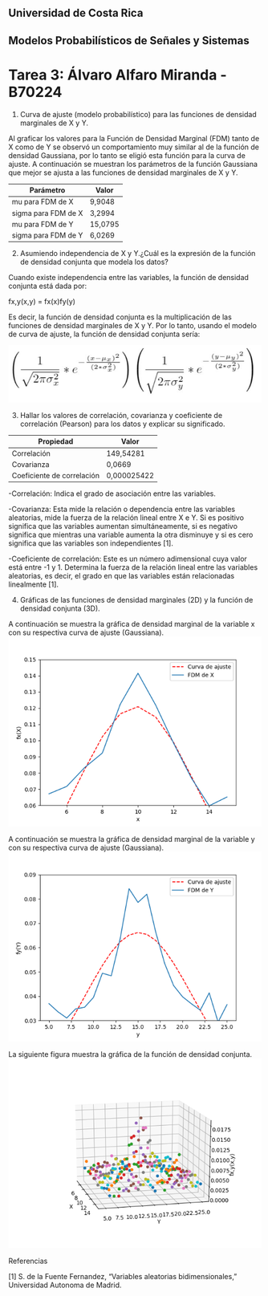 ## Universidad de Costa Rica 
## Modelos Probabilísticos de Señales y Sistemas
# Tarea 3: Álvaro Alfaro Miranda - B70224


1. Curva de ajuste (modelo probabilístico) para las funciones de densidad marginales de X y Y.

Al graficar los valores para la Función de Densidad Marginal (FDM) tanto de X como de Y se observó un comportamiento muy similar al de la función de densidad Gaussiana, por lo tanto se eligió esta función para la curva de ajuste. A continuación se muestran los parámetros de la función Gaussiana que mejor se ajusta a las funciones de densidad marginales de X y Y.

| Parámetro | Valor |
| ------ | ---- |
| mu para FDM de X  | 9,9048     |
| sigma para FDM de X | 3,2994 |
| mu para FDM de Y  | 15,0795     |
| sigma para FDM de Y | 6,0269  |

2. Asumiendo independencia de X y Y.¿Cuál es la expresión de la función de densidad conjunta que modela los datos?

Cuando existe independencia entre las variables, la función de densidad conjunta está dada por:

fx,y(x,y) = fx(x)fy(y)

Es decir, la función de densidad conjunta es la multiplicación de las funciones de densidad marginales de X y Y.
Por lo tanto, usando el modelo de curva de ajuste, la función de densidad conjunta sería: 

![funcionconjunta](funcionconjunta.JPG)

3. Hallar los valores de correlación, covarianza y coeficiente de correlación (Pearson) para los datos y explicar su significado.

| Propiedad | Valor |
| ------ | ---- |
| Correlación  | 149,54281     |
| Covarianza | 0,0669  |
| Coeficiente de correlación  | 0,000025422  |

-Correlación: Indica el grado de asociación entre las variables.

-Covarianza: Esta mide la relación o dependencia entre las variables aleatorias, mide la fuerza de la relación lineal entre X e Y. Si es positivo significa que las variables aumentan simultáneamente, si es negativo significa que mientras una variable aumenta la otra disminuye y si es cero significa que las variables son independientes [1]. 

-Coeficiente de correlación: Este es un número adimensional cuya valor está entre -1 y 1. Determina la fuerza de la relación lineal entre las variables aleatorias, es decir, el grado en que las variables están relacionadas linealmente [1].

4. Gráficas de las funciones de densidad marginales (2D) y la función de densidad conjunta (3D).

A continuación se muestra la gráfica de densidad marginal de la variable x con su respectiva curva de ajuste (Gaussiana).
![x](x.png)

A continuación se muestra la gráfica de densidad marginal de la variable y con su respectiva curva de ajuste (Gaussiana).
![y](y.png)

La siguiente figura muestra la gráfica de la función de densidad conjunta.
![3d](3d.png)


Referencias

[1] S. de la Fuente Fernandez, “Variables aleatorias bidimensionales,” Universidad Autonoma de Madrid.
